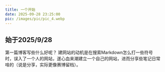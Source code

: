 ```yaml
---
title: 一个开始
date: 2025-09-28 23:25:00
pic: /images/pic/pic_4.webp
---
```

## 始于2025/9/28
第一篇博客写些什么好呢？
建网站的动机是在搜索Markdown怎么打一些符号时，误入了一个人的网站，遂心血来潮建立一个自己的网站，进而分享些笔记日常啥的（说是分享，实际更像赛博留档）。